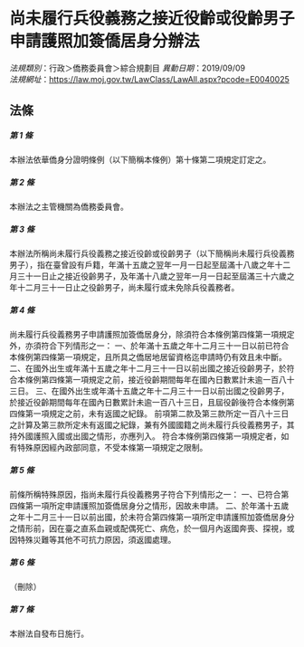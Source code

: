 # 尚未履行兵役義務之接近役齡或役齡男子申請護照加簽僑居身分辦法

*法規類別*：行政＞僑務委員會＞綜合規劃目
*異動日期*：2019/09/09  
*法規網址*：https://law.moj.gov.tw/LawClass/LawAll.aspx?pcode=E0040025



## 法條
##### 第 1 條
本辦法依華僑身分證明條例（以下簡稱本條例）第十條第二項規定訂定之。

##### 第 2 條
本辦法之主管機關為僑務委員會。

##### 第 3 條
本辦法所稱尚未履行兵役義務之接近役齡或役齡男子（以下簡稱尚未履行兵役義務男子），指在臺曾設有戶籍，年滿十五歲之翌年一月一日起至屆滿十八歲之年十二月三十一日止之接近役齡男子，及年滿十八歲之翌年一月一日起至屆滿三十六歲之年十二月三十一日止之役齡男子，尚未履行或未免除兵役義務者。

##### 第 4 條
尚未履行兵役義務男子申請護照加簽僑居身分，除須符合本條例第四條第一項規定外，亦須符合下列情形之一：
一、於年滿十五歲之年十二月三十一日以前已符合本條例第四條第一項規定，且所具之僑居地居留資格迄申請時仍有效且未中斷。
二、在國外出生或年滿十五歲之年十二月三十一日以前出國之接近役齡男子，於符合本條例第四條第一項規定之前，接近役齡期間每年在國內日數累計未逾一百八十三日。
三、在國外出生或年滿十五歲之年十二月三十一日以前出國之役齡男子，於接近役齡期間每年在國內日數累計未逾一百八十三日，且屆役齡後符合本條例第四條第一項規定之前，未有返國之紀錄。
前項第二款及第三款所定一百八十三日之計算及第三款所定未有返國之紀錄，兼有外國國籍之尚未履行兵役義務男子，其持外國護照入國或出國之情形，亦應列入。
符合本條例第四條第一項規定者，如有特殊原因經內政部同意，不受本條第一項規定之限制。

##### 第 5 條
前條所稱特殊原因，指尚未履行兵役義務男子符合下列情形之一：
一、已符合第四條第一項所定申請護照加簽僑居身分之情形，因故未申請。
二、於年滿十五歲之年十二月三十一日以前出國，於未符合第四條第一項所定申請護照加簽僑居身分之情形前，因在臺之直系血親或配偶死亡、病危，於一個月內返國奔喪、探視，或因特殊災難等其他不可抗力原因，須返國處理。

##### 第 6 條
（刪除）

##### 第 7 條
本辦法自發布日施行。


